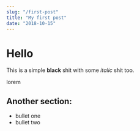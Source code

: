 ```yaml
---
slug: "/first-post"
title: "My first post"
date: "2018-10-15"
---
```


# Hello

This is a simple **black** shit with some _italic_ shit too.

lorem

## Another section:

- bullet one
- bullet two
